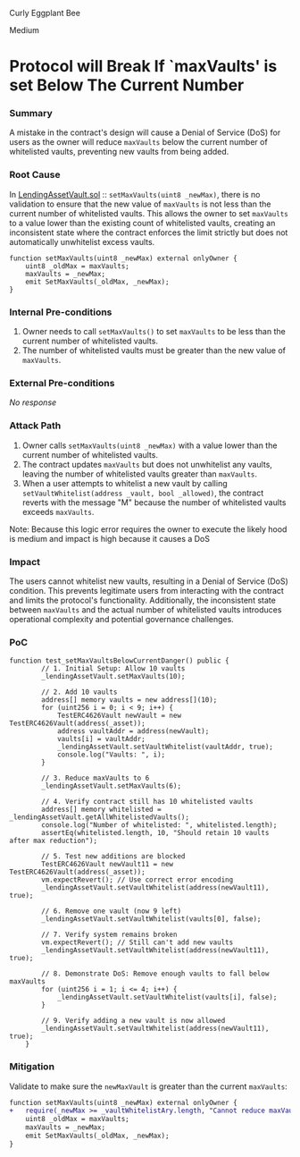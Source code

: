 Curly Eggplant Bee

Medium

# Protocol will Break If `maxVaults' is set Below The Current Number

### Summary

A mistake in the contract's design will cause a Denial of Service (DoS) for users as the owner will reduce `maxVaults` below the current number of whitelisted vaults, preventing new vaults from being added.

### Root Cause

In [LendingAssetVault.sol](https://github.com/sherlock-audit/2025-01-peapods-finance/blob/main/contracts/contracts/LendingAssetVault.sol#L338-342) :: `setMaxVaults(uint8 _newMax)`, there is no validation to ensure that the new value of `maxVaults` is not less than the current number of whitelisted vaults. This allows the owner to set `maxVaults` to a value lower than the existing count of whitelisted vaults, creating an inconsistent state where the contract enforces the limit strictly but does not automatically unwhitelist excess vaults.

```solidity
function setMaxVaults(uint8 _newMax) external onlyOwner {
    uint8 _oldMax = maxVaults;
    maxVaults = _newMax;
    emit SetMaxVaults(_oldMax, _newMax);
}
```

### Internal Pre-conditions

1. Owner needs to call `setMaxVaults()` to set `maxVaults` to be less than the current number of whitelisted vaults.
2. The number of whitelisted vaults must be greater than the new value of `maxVaults`.

### External Pre-conditions

_No response_

### Attack Path

1. Owner calls `setMaxVaults(uint8 _newMax)` with a value lower than the current number of whitelisted vaults.
2. The contract updates `maxVaults` but does not unwhitelist any vaults, leaving the number of whitelisted vaults greater than `maxVaults`.
3. When a user attempts to whitelist a new vault by calling `setVaultWhitelist(address _vault, bool _allowed)`, the contract reverts with the message "M" because the number of whitelisted vaults exceeds `maxVaults`.

Note: Because this logic error requires the owner to execute the likely hood is medium and impact is high because it causes a DoS

### Impact

The users cannot whitelist new vaults, resulting in a Denial of Service (DoS) condition. This prevents legitimate users from interacting with the contract and limits the protocol's functionality. Additionally, the inconsistent state between `maxVaults` and the actual number of whitelisted vaults introduces operational complexity and potential governance challenges.

### PoC

```solidity
function test_setMaxVaultsBelowCurrentDanger() public {
        // 1. Initial Setup: Allow 10 vaults
        _lendingAssetVault.setMaxVaults(10);

        // 2. Add 10 vaults
        address[] memory vaults = new address[](10);
        for (uint256 i = 0; i < 9; i++) {
            TestERC4626Vault newVault = new TestERC4626Vault(address(_asset));
            address vaultAddr = address(newVault);
            vaults[i] = vaultAddr;
            _lendingAssetVault.setVaultWhitelist(vaultAddr, true);
            console.log("Vaults: ", i);
        }

        // 3. Reduce maxVaults to 6
        _lendingAssetVault.setMaxVaults(6);

        // 4. Verify contract still has 10 whitelisted vaults
        address[] memory whitelisted = _lendingAssetVault.getAllWhitelistedVaults();
        console.log("Number of whitelisted: ", whitelisted.length);
        assertEq(whitelisted.length, 10, "Should retain 10 vaults after max reduction");

        // 5. Test new additions are blocked
        TestERC4626Vault newVault11 = new TestERC4626Vault(address(_asset));
        vm.expectRevert(); // Use correct error encoding
        _lendingAssetVault.setVaultWhitelist(address(newVault11), true);

        // 6. Remove one vault (now 9 left)
        _lendingAssetVault.setVaultWhitelist(vaults[0], false);

        // 7. Verify system remains broken
        vm.expectRevert(); // Still can't add new vaults
        _lendingAssetVault.setVaultWhitelist(address(newVault11), true);

        // 8. Demonstrate DoS: Remove enough vaults to fall below maxVaults
        for (uint256 i = 1; i <= 4; i++) {
            _lendingAssetVault.setVaultWhitelist(vaults[i], false);
        }

        // 9. Verify adding a new vault is now allowed
        _lendingAssetVault.setVaultWhitelist(address(newVault11), true);
    }
```

### Mitigation

Validate to make sure the `newMaxVault` is greater than the current `maxVaults`:

```diff
function setMaxVaults(uint8 _newMax) external onlyOwner {
+   require(_newMax >= _vaultWhitelistAry.length, "Cannot reduce maxVaults below current count");
    uint8 _oldMax = maxVaults;
    maxVaults = _newMax;
    emit SetMaxVaults(_oldMax, _newMax);
}
```